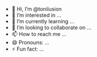 - 👋 Hi, I’m @tonilusion
- 👀 I’m interested in ...
- 🌱 I’m currently learning ...
- 💞️ I’m looking to collaborate on ...
- 📫 How to reach me ...
- 😄 Pronouns: ...
- ⚡ Fun fact: ...

<!---
tonilusion/tonilusion is a ✨ special ✨ repository because its `README.md` (this file) appears on your GitHub profile.
You can click the Preview link to take a look at your changes.
--->
